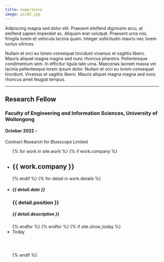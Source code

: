 ```yaml
---
title: experience
image: pic02.jpg
---
```

Adipiscing magna sed dolor elit. Praesent eleifend dignissim arcu, at eleifend sapien imperdiet ac. Aliquam erat volutpat. Praesent urna nisi, fringila lorem et vehicula lacinia quam. Integer sollicitudin mauris nec lorem luctus ultrices.

Nullam et orci eu lorem consequat tincidunt vivamus et sagittis libero. Mauris aliquet magna magna sed nunc rhoncus pharetra. Pellentesque condimentum sem. In efficitur ligula tate urna. Maecenas laoreet massa vel lacinia pellentesque lorem ipsum dolor. Nullam et orci eu lorem consequat tincidunt. Vivamus et sagittis libero. Mauris aliquet magna magna sed nunc rhoncus amet feugiat tempus.

<hr />
	<h2>Research Fellow</h2>
	<h3>Faculty of Engineering and Information Sciences, University of Wollongong</h3>
    <h4>October 2022 -</h4>
    <p>Contract Research for Bluescope Limited</p> 

<!-->
<ul class="timeline timeline-split">
    {% for work in site.work %}
      {% if work.company %}
        <li class="timeline-item period">
          <div class="timeline-info"></div>
          <div class="timeline-marker"></div>
          <div class="timeline-content">
            <h2 class="timeline-title">{{ work.company }}</h2>
          </div>
        </li>
      {% endif %}
      {% for detail in work.details  %}
        <li class="timeline-item">
          <div class="timeline-info">
            <h5>{{ detail.date }}</h5>
          </div>
          <div class="timeline-marker"></div>
          <div class="timeline-content">
            <h3 class="timeline-title">{{ detail.position }}</h3>
            <h5>{{ detail.description }}</h5>
          </div>
        </li>
      {% endfor %}
    {% endfor %}

    {% if site.show_today %}
      <li class="timeline-item inactive">
        <div class="timeline-info">
          <span>Today</span>
        </div>
        <div class="timeline-marker"></div>
        <div class="timeline-content">
          <h3 class="timeline-title">&nbsp;</h3>
        </div>
      </li>
    {% endif %}
  </ul>
